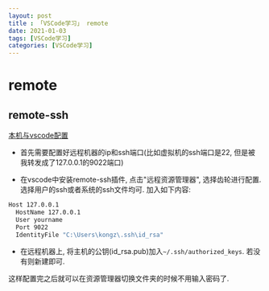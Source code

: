 ```yaml
---
layout: post
title : 「VSCode学习」 remote
date: 2021-01-03
tags: [VSCode学习]
categories: [VSCode学习]
---
```


# remote

## remote-ssh

[本机与vscode配置](https://zhuanlan.zhihu.com/p/76562181)

* 首先需要配置好远程机器的ip和ssh端口(比如虚拟机的ssh端口是22, 但是被我转发成了127.0.0.1的9022端口)

* 在vscode中安装remote-ssh插件, 点击"远程资源管理器", 选择齿轮进行配置. 选择用户的ssh或者系统的ssh文件均可. 加入如下内容:

``` bash
Host 127.0.0.1
  HostName 127.0.0.1
  User yourname
  Port 9022
  IdentityFile "C:\Users\kongz\.ssh\id_rsa"
```

* 在远程机器上, 将主机的公钥(id_rsa.pub)加入`~/.ssh/authorized_keys`. 若没有则新建即可.

这样配置完之后就可以在资源管理器切换文件夹的时候不用输入密码了.
